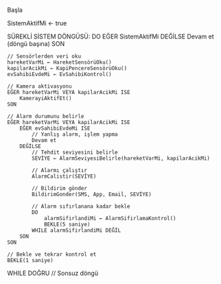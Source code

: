 Başla

SistemAktifMi ← true

SÜREKLİ SİSTEM DÖNGÜSÜ:
DO
    EĞER SistemAktifMi DEĞİLSE
        Devam et (döngü başına)
    SON

    // Sensörlerden veri oku
    hareketVarMi ← HareketSensörüOku()
    kapilarAcikMi ← KapiPencereSensörüOku()
    evSahibiEvdeMi ← EvSahibiKontrol()

    // Kamera aktivasyonu
    EĞER hareketVarMi VEYA kapilarAcikMi ISE
        KamerayiAktifEt()
    SON

    // Alarm durumunu belirle
    EĞER hareketVarMi VEYA kapilarAcikMi ISE
        EĞER evSahibiEvdeMi ISE
            // Yanlış alarm, işlem yapma
            Devam et
        DEĞİLSE
            // Tehdit seviyesini belirle
            SEVİYE ← AlarmSeviyesiBelirle(hareketVarMi, kapilarAcikMi)
            
            // Alarmı çalıştır
            AlarmCalistir(SEVİYE)

            // Bildirim gönder
            BildirimGonder(SMS, App, Email, SEVİYE)

            // Alarm sıfırlanana kadar bekle
            DO
                alarmSifirlandiMi ← AlarmSifirlamaKontrol()
                BEKLE(5 saniye)
            WHILE alarmSifirlandiMi DEĞİL
        SON
    SON

    // Bekle ve tekrar kontrol et
    BEKLE(1 saniye)

WHILE DOĞRU  // Sonsuz döngü
